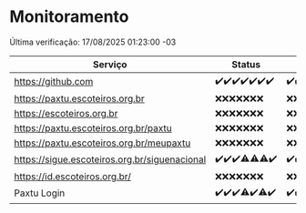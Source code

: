 # Monitoramento

Última verificação: 17/08/2025 01:23:00 -03

|Serviço|Status|Últimas 24h|
|---|---|---|
|https://github.com|<span title="2025-08-10: OK=22">✔️</span><span title="2025-08-11: OK=22">✔️</span><span title="2025-08-12: OK=23">✔️</span><span title="2025-08-13: OK=23">✔️</span><span title="2025-08-14: OK=23">✔️</span><span title="2025-08-15: OK=23">✔️</span><span title="2025-08-16: OK=4">✔️</span>|<span title="16/08/2025 02:09:00 -03 : 200">✔️</span><span title="16/08/2025 03:13:00 -03 : 200">✔️</span><span title="16/08/2025 04:08:00 -03 : 200">✔️</span><span title="16/08/2025 05:12:00 -03 : 200">✔️</span><span title="16/08/2025 06:09:00 -03 : 200">✔️</span><span title="16/08/2025 07:08:00 -03 : 200">✔️</span><span title="16/08/2025 08:07:00 -03 : 200">✔️</span><span title="16/08/2025 09:16:00 -03 : 200">✔️</span><span title="16/08/2025 10:19:00 -03 : 200">✔️</span><span title="16/08/2025 11:07:00 -03 : 200">✔️</span><span title="16/08/2025 12:08:00 -03 : 200">✔️</span><span title="16/08/2025 13:10:00 -03 : 200">✔️</span><span title="16/08/2025 14:07:00 -03 : 200">✔️</span><span title="16/08/2025 15:11:00 -03 : 200">✔️</span><span title="16/08/2025 16:07:00 -03 : 200">✔️</span><span title="16/08/2025 17:09:00 -03 : 200">✔️</span><span title="16/08/2025 18:07:00 -03 : 200">✔️</span><span title="16/08/2025 19:08:00 -03 : 200">✔️</span><span title="16/08/2025 20:08:00 -03 : 200">✔️</span><span title="16/08/2025 21:54:00 -03 : 200">✔️</span><span title="16/08/2025 23:49:00 -03 : 200">✔️</span><span title="17/08/2025 00:49:00 -03 : 200">✔️</span><span title="17/08/2025 01:23:00 -03 : 200">✔️</span>|
|https://paxtu.escoteiros.org.br|<span title="2025-08-10: Falhas=22">❌</span><span title="2025-08-11: Falhas=22">❌</span><span title="2025-08-12: Falhas=23">❌</span><span title="2025-08-13: Falhas=23">❌</span><span title="2025-08-14: Falhas=23">❌</span><span title="2025-08-15: Falhas=23">❌</span><span title="2025-08-16: Falhas=4">❌</span>|<span title="16/08/2025 02:09:00 -03 : 403">❌</span><span title="16/08/2025 03:13:00 -03 : 403">❌</span><span title="16/08/2025 04:08:00 -03 : 403">❌</span><span title="16/08/2025 05:12:00 -03 : 403">❌</span><span title="16/08/2025 06:09:00 -03 : 403">❌</span><span title="16/08/2025 07:08:00 -03 : 403">❌</span><span title="16/08/2025 08:07:00 -03 : 403">❌</span><span title="16/08/2025 09:16:00 -03 : 403">❌</span><span title="16/08/2025 10:19:00 -03 : 403">❌</span><span title="16/08/2025 11:07:00 -03 : 403">❌</span><span title="16/08/2025 12:08:00 -03 : 403">❌</span><span title="16/08/2025 13:10:00 -03 : 403">❌</span><span title="16/08/2025 14:07:00 -03 : 403">❌</span><span title="16/08/2025 15:11:00 -03 : 403">❌</span><span title="16/08/2025 16:07:00 -03 : 403">❌</span><span title="16/08/2025 17:09:00 -03 : 403">❌</span><span title="16/08/2025 18:07:00 -03 : 403">❌</span><span title="16/08/2025 19:08:00 -03 : 403">❌</span><span title="16/08/2025 20:08:00 -03 : 403">❌</span><span title="16/08/2025 21:54:00 -03 : 403">❌</span><span title="16/08/2025 23:49:00 -03 : 403">❌</span><span title="17/08/2025 00:49:00 -03 : 403">❌</span><span title="17/08/2025 01:23:00 -03 : 403">❌</span>|
|https://escoteiros.org.br|<span title="2025-08-10: Falhas=22">❌</span><span title="2025-08-11: Falhas=22">❌</span><span title="2025-08-12: Falhas=23">❌</span><span title="2025-08-13: Falhas=23">❌</span><span title="2025-08-14: Falhas=23">❌</span><span title="2025-08-15: Falhas=23">❌</span><span title="2025-08-16: Falhas=4">❌</span>|<span title="16/08/2025 02:09:00 -03 : 403">❌</span><span title="16/08/2025 03:13:00 -03 : 403">❌</span><span title="16/08/2025 04:08:00 -03 : 403">❌</span><span title="16/08/2025 05:12:00 -03 : 403">❌</span><span title="16/08/2025 06:09:00 -03 : 403">❌</span><span title="16/08/2025 07:08:00 -03 : 403">❌</span><span title="16/08/2025 08:07:00 -03 : 403">❌</span><span title="16/08/2025 09:16:00 -03 : 403">❌</span><span title="16/08/2025 10:19:00 -03 : 403">❌</span><span title="16/08/2025 11:07:00 -03 : 403">❌</span><span title="16/08/2025 12:08:00 -03 : 403">❌</span><span title="16/08/2025 13:10:00 -03 : 403">❌</span><span title="16/08/2025 14:07:00 -03 : 403">❌</span><span title="16/08/2025 15:11:00 -03 : 403">❌</span><span title="16/08/2025 16:07:00 -03 : 403">❌</span><span title="16/08/2025 17:09:00 -03 : 403">❌</span><span title="16/08/2025 18:07:00 -03 : 403">❌</span><span title="16/08/2025 19:08:00 -03 : 403">❌</span><span title="16/08/2025 20:08:00 -03 : 403">❌</span><span title="16/08/2025 21:54:00 -03 : 403">❌</span><span title="16/08/2025 23:49:00 -03 : 403">❌</span><span title="17/08/2025 00:49:00 -03 : 403">❌</span><span title="17/08/2025 01:23:00 -03 : 403">❌</span>|
|https://paxtu.escoteiros.org.br/paxtu|<span title="2025-08-10: Falhas=22">❌</span><span title="2025-08-11: Falhas=22">❌</span><span title="2025-08-12: Falhas=23">❌</span><span title="2025-08-13: Falhas=23">❌</span><span title="2025-08-14: Falhas=23">❌</span><span title="2025-08-15: Falhas=23">❌</span><span title="2025-08-16: Falhas=4">❌</span>|<span title="16/08/2025 02:09:00 -03 : 403">❌</span><span title="16/08/2025 03:13:00 -03 : 403">❌</span><span title="16/08/2025 04:08:00 -03 : 403">❌</span><span title="16/08/2025 05:12:00 -03 : 403">❌</span><span title="16/08/2025 06:09:00 -03 : 403">❌</span><span title="16/08/2025 07:08:00 -03 : 403">❌</span><span title="16/08/2025 08:07:00 -03 : 403">❌</span><span title="16/08/2025 09:16:00 -03 : 403">❌</span><span title="16/08/2025 10:19:00 -03 : 403">❌</span><span title="16/08/2025 11:07:00 -03 : 403">❌</span><span title="16/08/2025 12:08:00 -03 : 403">❌</span><span title="16/08/2025 13:10:00 -03 : 403">❌</span><span title="16/08/2025 14:07:00 -03 : 403">❌</span><span title="16/08/2025 15:11:00 -03 : 403">❌</span><span title="16/08/2025 16:07:00 -03 : 403">❌</span><span title="16/08/2025 17:09:00 -03 : 403">❌</span><span title="16/08/2025 18:07:00 -03 : 403">❌</span><span title="16/08/2025 19:08:00 -03 : 403">❌</span><span title="16/08/2025 20:08:00 -03 : 403">❌</span><span title="16/08/2025 21:54:00 -03 : 403">❌</span><span title="16/08/2025 23:49:00 -03 : 403">❌</span><span title="17/08/2025 00:49:00 -03 : 403">❌</span><span title="17/08/2025 01:23:00 -03 : 403">❌</span>|
|https://paxtu.escoteiros.org.br/meupaxtu|<span title="2025-08-10: Falhas=22">❌</span><span title="2025-08-11: Falhas=22">❌</span><span title="2025-08-12: Falhas=23">❌</span><span title="2025-08-13: Falhas=23">❌</span><span title="2025-08-14: Falhas=23">❌</span><span title="2025-08-15: Falhas=23">❌</span><span title="2025-08-16: Falhas=4">❌</span>|<span title="16/08/2025 02:09:00 -03 : 403">❌</span><span title="16/08/2025 03:13:00 -03 : 403">❌</span><span title="16/08/2025 04:08:00 -03 : 403">❌</span><span title="16/08/2025 05:12:00 -03 : 403">❌</span><span title="16/08/2025 06:09:00 -03 : 403">❌</span><span title="16/08/2025 07:08:00 -03 : 403">❌</span><span title="16/08/2025 08:07:00 -03 : 403">❌</span><span title="16/08/2025 09:16:00 -03 : 403">❌</span><span title="16/08/2025 10:19:00 -03 : 403">❌</span><span title="16/08/2025 11:07:00 -03 : 403">❌</span><span title="16/08/2025 12:08:00 -03 : 403">❌</span><span title="16/08/2025 13:10:00 -03 : 403">❌</span><span title="16/08/2025 14:07:00 -03 : 403">❌</span><span title="16/08/2025 15:11:00 -03 : 403">❌</span><span title="16/08/2025 16:07:00 -03 : 403">❌</span><span title="16/08/2025 17:09:00 -03 : 403">❌</span><span title="16/08/2025 18:07:00 -03 : 403">❌</span><span title="16/08/2025 19:08:00 -03 : 403">❌</span><span title="16/08/2025 20:08:00 -03 : 403">❌</span><span title="16/08/2025 21:54:00 -03 : 403">❌</span><span title="16/08/2025 23:49:00 -03 : 403">❌</span><span title="17/08/2025 00:49:00 -03 : 403">❌</span><span title="17/08/2025 01:23:00 -03 : 403">❌</span>|
|https://sigue.escoteiros.org.br/siguenacional|<span title="2025-08-10: OK=22">✔️</span><span title="2025-08-11: OK=22">✔️</span><span title="2025-08-12: OK=23">✔️</span><span title="2025-08-13: OK=22, Falhas=1">⚠️</span><span title="2025-08-14: OK=22, Falhas=1">⚠️</span><span title="2025-08-15: OK=22, Falhas=1">⚠️</span><span title="2025-08-16: OK=4">✔️</span>|<span title="16/08/2025 02:09:00 -03 : 200">✔️</span><span title="16/08/2025 03:13:00 -03 : 200">✔️</span><span title="16/08/2025 04:08:00 -03 : 200">✔️</span><span title="16/08/2025 05:12:00 -03 : 200">✔️</span><span title="16/08/2025 06:09:00 -03 : 200">✔️</span><span title="16/08/2025 07:08:00 -03 : 200">✔️</span><span title="16/08/2025 08:07:00 -03 : 200">✔️</span><span title="16/08/2025 09:16:00 -03 : 200">✔️</span><span title="16/08/2025 10:19:00 -03 : 200">✔️</span><span title="16/08/2025 11:07:00 -03 : 200">✔️</span><span title="16/08/2025 12:08:00 -03 : 200">✔️</span><span title="16/08/2025 13:10:00 -03 : 200">✔️</span><span title="16/08/2025 14:07:00 -03 : 200">✔️</span><span title="16/08/2025 15:11:00 -03 : 200">✔️</span><span title="16/08/2025 16:07:00 -03 : 200">✔️</span><span title="16/08/2025 17:09:00 -03 : 200">✔️</span><span title="16/08/2025 18:07:00 -03 : 200">✔️</span><span title="16/08/2025 19:08:00 -03 : 200">✔️</span><span title="16/08/2025 20:08:00 -03 : 200">✔️</span><span title="16/08/2025 21:54:00 -03 : 200">✔️</span><span title="16/08/2025 23:49:00 -03 : 200">✔️</span><span title="17/08/2025 00:49:00 -03 : 200">✔️</span><span title="17/08/2025 01:23:00 -03 : 200">✔️</span>|
|https://id.escoteiros.org.br/|<span title="2025-08-10: Falhas=22">❌</span><span title="2025-08-11: Falhas=22">❌</span><span title="2025-08-12: Falhas=23">❌</span><span title="2025-08-13: Falhas=23">❌</span><span title="2025-08-14: Falhas=23">❌</span><span title="2025-08-15: Falhas=23">❌</span><span title="2025-08-16: Falhas=4">❌</span>|<span title="16/08/2025 02:09:00 -03 : 403">❌</span><span title="16/08/2025 03:13:00 -03 : 403">❌</span><span title="16/08/2025 04:08:00 -03 : 403">❌</span><span title="16/08/2025 05:12:00 -03 : 403">❌</span><span title="16/08/2025 06:09:00 -03 : 403">❌</span><span title="16/08/2025 07:08:00 -03 : 403">❌</span><span title="16/08/2025 08:07:00 -03 : 403">❌</span><span title="16/08/2025 09:16:00 -03 : 403">❌</span><span title="16/08/2025 10:19:00 -03 : 403">❌</span><span title="16/08/2025 11:07:00 -03 : 403">❌</span><span title="16/08/2025 12:08:00 -03 : 403">❌</span><span title="16/08/2025 13:10:00 -03 : 403">❌</span><span title="16/08/2025 14:07:00 -03 : 403">❌</span><span title="16/08/2025 15:11:00 -03 : 403">❌</span><span title="16/08/2025 16:07:00 -03 : 403">❌</span><span title="16/08/2025 17:09:00 -03 : 403">❌</span><span title="16/08/2025 18:07:00 -03 : 403">❌</span><span title="16/08/2025 19:08:00 -03 : 403">❌</span><span title="16/08/2025 20:08:00 -03 : 403">❌</span><span title="16/08/2025 21:54:00 -03 : 403">❌</span><span title="16/08/2025 23:49:00 -03 : 403">❌</span><span title="17/08/2025 00:49:00 -03 : 403">❌</span><span title="17/08/2025 01:23:00 -03 : 403">❌</span>|
|Paxtu Login|<span title="2025-08-10: OK=22">✔️</span><span title="2025-08-11: OK=22">✔️</span><span title="2025-08-12: OK=23">✔️</span><span title="2025-08-13: OK=22, Falhas=1">⚠️</span><span title="2025-08-14: OK=23">✔️</span><span title="2025-08-15: OK=22, Falhas=1">⚠️</span><span title="2025-08-16: OK=4">✔️</span>|<span title="16/08/2025 02:09:00 -03 : 200">✔️</span><span title="16/08/2025 03:13:00 -03 : 200">✔️</span><span title="16/08/2025 04:08:00 -03 : 200">✔️</span><span title="16/08/2025 05:12:00 -03 : 200">✔️</span><span title="16/08/2025 06:09:00 -03 : 200">✔️</span><span title="16/08/2025 07:08:00 -03 : 200">✔️</span><span title="16/08/2025 08:07:00 -03 : 200">✔️</span><span title="16/08/2025 09:16:00 -03 : 200">✔️</span><span title="16/08/2025 10:19:00 -03 : 200">✔️</span><span title="16/08/2025 11:07:00 -03 : 200">✔️</span><span title="16/08/2025 12:08:00 -03 : 200">✔️</span><span title="16/08/2025 13:10:00 -03 : 200">✔️</span><span title="16/08/2025 14:07:00 -03 : 200">✔️</span><span title="16/08/2025 15:11:00 -03 : 200">✔️</span><span title="16/08/2025 16:07:00 -03 : 200">✔️</span><span title="16/08/2025 17:09:00 -03 : 200">✔️</span><span title="16/08/2025 18:07:00 -03 : 200">✔️</span><span title="16/08/2025 19:08:00 -03 : 200">✔️</span><span title="16/08/2025 20:08:00 -03 : 200">✔️</span><span title="16/08/2025 21:54:00 -03 : 200">✔️</span><span title="16/08/2025 23:49:00 -03 : 200">✔️</span><span title="17/08/2025 00:49:00 -03 : 200">✔️</span><span title="17/08/2025 01:23:00 -03 : 200">✔️</span>|
